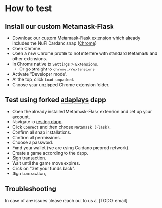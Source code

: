 # How to test

## Install our custom Metamask-Flask

- Download our custom Metamask-Flask extension which already includes the NuFi Cardano snap ([Chrome](https://github.com/nufi-official/metamask-snap-demo/releases/download/0.0.1/nufi-snap-demo-metamask-ext-build-chrome-0.0.1.zip)).
- Open Chrome.
- Open a new Chrome profile to not interfere with standard Metamask and other extensions.
- In Chrome native to `Settings` > `Extensions`.
  * Or go straight to `chrome://extensions`
- Activate "Developer mode".
- At the top, click `Load unpacked`.
- Choose your unzipped Chrome extension folder.

## Test using forked [adaplays](https://github.com/vacuumlabs/nufi-adaplays.xyz) dapp
- Open the already installed Metamask-Flask extension and set up your account.
- Navigate to [testing dapp](https://nufi-demo-snap-ef00b1df8cce.herokuapp.com/).
- Click `Connect` and then choose `Metamask (Flask)`.
- Confirm all snap installations.
- Confirm all permissions.
- Choose a password.
- Fund your wallet (we are using Cardano preprod network).
- Create a game according to the dapp.
- Sign transaction.
- Wait until the game move expires.
- Click on "Get your funds back".
- Sign transaction,

## Troubleshooting
In case of any issues please reach out to us at [TODO: email]

